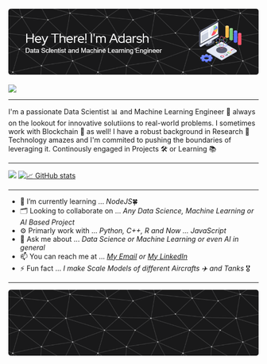 ![Header](res/header.png)

<a href="https://github.com/Meghna-DAS/github-profile-views-counter">
    <img align="center" src="https://komarev.com/ghpvc/?username=Adarsh-gif-crypt">
</a>

<hr>

I'm a passionate Data Scientist 📊 and Machine Learning Engineer 🤖 always on the lookout for innovative solutiions to real-world problems. I sometimes work with Blockchain 🔗 as well! I have a robust background in Research 📝 Technology amazes and I'm commited to pushing the boundaries of leveraging it. Continously engaged in Projects 🛠️ or Learning 📚

---
<img src="https://github-readme-stats.vercel.app/api/top-langs/?username=anuraghazra&show_icons=true&locale=en&layout=compact&theme=tokyonight&hide_progress=True" /> [![📈 GitHub stats](https://github-readme-stats.vercel.app/api?username=Adarsh-gif-crypt&show_icons=true&theme=tokyonight&hide_title=True)](https://github.com/anuraghazra/github-readme-stats)


---

- 🔭 I’m currently learning ... *NodeJS*🍀
- 🗂️ Looking to collaborate on ... *Any Data Science, Machine Learning or AI Based Project*
- ⚙️ Primarly work with ... *Python, C++, R and Now ... JavaScript*
- 💬 Ask me about ... *Data Science or Machine Learning or even AI in general*
- 📫 You can reach me at ... *[My Email](shailendraadarsh2@gmail.com) or [My LinkedIn](https://www.linkedin.com/in/adarshshailendra/)*
- ⚡ Fun fact ... *I make Scale Models of different Aircrafts ✈️ and Tanks* 🎖️
---
![Footer](res/footer.png)
